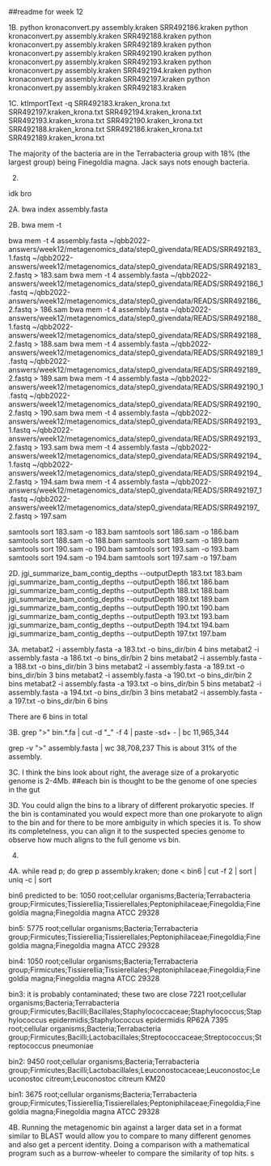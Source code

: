 ##readme for week 12

1B. 
python kronaconvert.py assembly.kraken SRR492186.kraken 
python kronaconvert.py assembly.kraken SRR492188.kraken 
python kronaconvert.py assembly.kraken SRR492189.kraken 
python kronaconvert.py assembly.kraken SRR492190.kraken 
python kronaconvert.py assembly.kraken SRR492193.kraken 
python kronaconvert.py assembly.kraken SRR492194.kraken 
python kronaconvert.py assembly.kraken SRR492197.kraken 
python kronaconvert.py assembly.kraken SRR492183.kraken

1C.
ktImportText -q SRR492183.kraken_krona.txt SRR492197.kraken_krona.txt 
SRR492194.kraken_krona.txt SRR492193.kraken_krona.txt
SRR492190.kraken_krona.txt SRR492188.kraken_krona.txt 
SRR492186.kraken_krona.txt SRR492189.kraken_krona.txt 

The majority of the bacteria are in the Terrabacteria group with 18% (the largest group) being
Finegoldia magna. Jack says nots enough bacteria.

2.
idk bro

2A. 
bwa index assembly.fasta 

2B.
bwa mem -t 

bwa mem -t 4 assembly.fasta ~/qbb2022-answers/week12/metagenomics_data/step0_givendata/READS/SRR492183_1.fastq ~/qbb2022-answers/week12/metagenomics_data/step0_givendata/READS/SRR492183_2.fastq > 183.sam
bwa mem -t 4 assembly.fasta ~/qbb2022-answers/week12/metagenomics_data/step0_givendata/READS/SRR492186_1.fastq ~/qbb2022-answers/week12/metagenomics_data/step0_givendata/READS/SRR492186_2.fastq > 186.sam
bwa mem -t 4 assembly.fasta ~/qbb2022-answers/week12/metagenomics_data/step0_givendata/READS/SRR492188_1.fastq ~/qbb2022-answers/week12/metagenomics_data/step0_givendata/READS/SRR492188_2.fastq > 188.sam
bwa mem -t 4 assembly.fasta ~/qbb2022-answers/week12/metagenomics_data/step0_givendata/READS/SRR492189_1.fastq ~/qbb2022-answers/week12/metagenomics_data/step0_givendata/READS/SRR492189_2.fastq > 189.sam
bwa mem -t 4 assembly.fasta ~/qbb2022-answers/week12/metagenomics_data/step0_givendata/READS/SRR492190_1.fastq ~/qbb2022-answers/week12/metagenomics_data/step0_givendata/READS/SRR492190_2.fastq > 190.sam
bwa mem -t 4 assembly.fasta ~/qbb2022-answers/week12/metagenomics_data/step0_givendata/READS/SRR492193_1.fastq ~/qbb2022-answers/week12/metagenomics_data/step0_givendata/READS/SRR492193_2.fastq > 193.sam
bwa mem -t 4 assembly.fasta ~/qbb2022-answers/week12/metagenomics_data/step0_givendata/READS/SRR492194_1.fastq ~/qbb2022-answers/week12/metagenomics_data/step0_givendata/READS/SRR492194_2.fastq > 194.sam
bwa mem -t 4 assembly.fasta ~/qbb2022-answers/week12/metagenomics_data/step0_givendata/READS/SRR492197_1.fastq ~/qbb2022-answers/week12/metagenomics_data/step0_givendata/READS/SRR492197_2.fastq > 197.sam

samtools sort 183.sam -o 183.bam
samtools sort 186.sam -o 186.bam
samtools sort 188.sam -o 188.bam
samtools sort 189.sam -o 189.bam
samtools sort 190.sam -o 190.bam
samtools sort 193.sam -o 193.bam
samtools sort 194.sam -o 194.bam
samtools sort 197.sam -o 197.bam

2D.
jgi_summarize_bam_contig_depths --outputDepth 183.txt 183.bam
jgi_summarize_bam_contig_depths --outputDepth 186.txt 186.bam
jgi_summarize_bam_contig_depths --outputDepth 188.txt 188.bam
jgi_summarize_bam_contig_depths --outputDepth 189.txt 189.bam
jgi_summarize_bam_contig_depths --outputDepth 190.txt 190.bam
jgi_summarize_bam_contig_depths --outputDepth 193.txt 193.bam
jgi_summarize_bam_contig_depths --outputDepth 194.txt 194.bam
jgi_summarize_bam_contig_depths --outputDepth 197.txt 197.bam

3A. 
metabat2 -i assembly.fasta -a 183.txt -o bins_dir/bin
4 bins
metabat2 -i assembly.fasta -a 186.txt -o bins_dir/bin
2 bins
metabat2 -i assembly.fasta -a 188.txt -o bins_dir/bin
3 bins
metabat2 -i assembly.fasta -a 189.txt -o bins_dir/bin
3 bins
metabat2 -i assembly.fasta -a 190.txt -o bins_dir/bin
2 bins
metabat2 -i assembly.fasta -a 193.txt -o bins_dir/bin
5 bins
metabat2 -i assembly.fasta -a 194.txt -o bins_dir/bin
3 bins
metabat2 -i assembly.fasta -a 197.txt -o bins_dir/bin
6 bins

There are 6 bins in total

3B.
grep ">" bin.*.fa | cut -d "_" -f 4 | paste -sd+ - | bc
11,965,344

grep -v ">" assembly.fasta | wc
38,708,237
This is about 31% of the assembly.

3C.
I think the bins look about right, the average size of a prokaryotic genome is 2-4Mb.
##each bin is thought to be the genome of one species in the gut 

3D.
You could align the bins to a library of different prokaryotic species.
If the bin is contaminated you would expect more than one prokaryote to align to the bin
and for there to be more ambiguity in which species it is.
To show its completelness, you can align it to the suspected species genome to observe how much
aligns to the full genome vs bin.

4. 

4A.
while read p; do grep p assembly.kraken; done < bin6 | cut -f 2 | sort | uniq -c | sort

bin6 predicted to be:
1050 root;cellular organisms;Bacteria;Terrabacteria group;Firmicutes;Tissierellia;Tissierellales;Peptoniphilaceae;Finegoldia;Finegoldia magna;Finegoldia magna ATCC 29328

bin5: 
5775 root;cellular organisms;Bacteria;Terrabacteria group;Firmicutes;Tissierellia;Tissierellales;Peptoniphilaceae;Finegoldia;Finegoldia magna;Finegoldia magna ATCC 29328

bin4:
1050 root;cellular organisms;Bacteria;Terrabacteria group;Firmicutes;Tissierellia;Tissierellales;Peptoniphilaceae;Finegoldia;Finegoldia magna;Finegoldia magna ATCC 29328

bin3:
it is probably contaminated; these two are close
7221 root;cellular organisms;Bacteria;Terrabacteria group;Firmicutes;Bacilli;Bacillales;Staphylococcaceae;Staphylococcus;Staphylococcus epidermidis;Staphylococcus epidermidis RP62A
7395 root;cellular organisms;Bacteria;Terrabacteria group;Firmicutes;Bacilli;Lactobacillales;Streptococcaceae;Streptococcus;Streptococcus pneumoniae

bin2:
9450 root;cellular organisms;Bacteria;Terrabacteria group;Firmicutes;Bacilli;Lactobacillales;Leuconostocaceae;Leuconostoc;Leuconostoc citreum;Leuconostoc citreum KM20

bin1:
3675 root;cellular organisms;Bacteria;Terrabacteria group;Firmicutes;Tissierellia;Tissierellales;Peptoniphilaceae;Finegoldia;Finegoldia magna;Finegoldia magna ATCC 29328

4B.
Running the metagenomic bin against a larger data set in a format similar to BLAST
would allow you to compare to many different genomes and also get a percent identity. 
Doing a comparison with a mathematical program such as a burrow-wheeler to compare the
similarity of top hits. s

